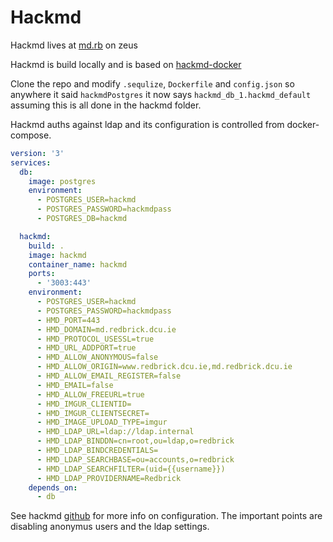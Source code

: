 # Hackmd

Hackmd lives at [md.rb](https://md.redbrick.dcu.ie) on zeus

Hackmd is build locally and is based on
[hackmd-docker](https://github.com/hackmdio/docker-hackmd)

Clone the repo and modify `.sequlize`, `Dockerfile` and `config.json` so
anywhere it said `hackmdPostgres` it now says `hackmd_db_1.hackmd_default`
assuming this is all done in the hackmd folder.

Hackmd auths against ldap and its configuration is controlled from
docker-compose.

```yaml
version: '3'
services:
  db:
    image: postgres
    environment:
      - POSTGRES_USER=hackmd
      - POSTGRES_PASSWORD=hackmdpass
      - POSTGRES_DB=hackmd

  hackmd:
    build: .
    image: hackmd
    container_name: hackmd
    ports:
      - '3003:443'
    environment:
      - POSTGRES_USER=hackmd
      - POSTGRES_PASSWORD=hackmdpass
      - HMD_PORT=443
      - HMD_DOMAIN=md.redbrick.dcu.ie
      - HMD_PROTOCOL_USESSL=true
      - HMD_URL_ADDPORT=true
      - HMD_ALLOW_ANONYMOUS=false
      - HMD_ALLOW_ORIGIN=www.redbrick.dcu.ie,md.redbrick.dcu.ie
      - HMD_ALLOW_EMAIL_REGISTER=false
      - HMD_EMAIL=false
      - HMD_ALLOW_FREEURL=true
      - HMD_IMGUR_CLIENTID=
      - HMD_IMGUR_CLIENTSECRET=
      - HMD_IMAGE_UPLOAD_TYPE=imgur
      - HMD_LDAP_URL=ldap://ldap.internal
      - HMD_LDAP_BINDDN=cn=root,ou=ldap,o=redbrick
      - HMD_LDAP_BINDCREDENTIALS=
      - HMD_LDAP_SEARCHBASE=ou=accounts,o=redbrick
      - HMD_LDAP_SEARCHFILTER=(uid={{username}})
      - HMD_LDAP_PROVIDERNAME=Redbrick
    depends_on:
      - db
```

See hackmd
[github](https://github.com/hackmdio/hackmd/#environment-variables-will-overwrite-other-server-configs)
for more info on configuration. The important points are disabling anonymus
users and the ldap settings.
